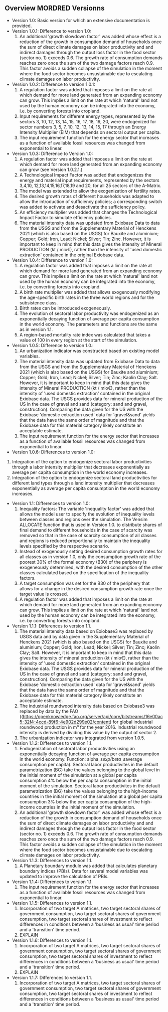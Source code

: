 ## Overview MORDRED Versionns
* Version 1.0: Basic version for which an extensive documentation is provided. 
* Version 1.0.1: Difference to version 1.0:
  1. An additional 'growth slowdown factor' was added whose effect is a reduction of the growth in consumption demand of households once the sum of direct climate damages on labor productivity and and indirect damages through the output loss factor in the food sector (sector no. 1) exceeds 0.6. The growth rate of consumption demands reaches zero once the sum of the two damage factors reach 0.9. This factor avoids a sudden collapse of the simulation in the moment where the food sector becomes unsustainable due to escalating climate damages on labor productivity.
* Version 1.0.2: Difference to version 1.0.1:
  1. A regulation factor was added that imposes a limit on the rate at which demand for more land generated from an expanding economy can grow. This implies a limit on the rate at which 'natural' land not used by the human economy can be integrated into the economy, i.e. by converting forests into cropland. 
  2. Input requirements for different energy types, represented by the sectors 3, 10, 12, 13, 14, 15, 16, 17, 18, 19, 20, were endogenized for sector numbers 3, 5, 7, 10, 12, 13, 14, 15, 17 through an Energy Intensity Multiplier (EIM) that depends on sectoral output per capita.
  3. The input requirement function for the energy sector that increases as a function of available fossil resources was changed from exponential to linear.
* Version 1.0.3: Difference to Version 1.0:
  1. A regulation factor was added that imposes a limit on the rate at which demand for more land generated from an expanding economy can grow (see Version 1.0.2.1.)
  2. A Technological Impact Factor was added that endogenizes the energy and material input requirements, represented by the sectors 3,4,10, 12,13,14,15,16,17,18,19 and 20, for all 25 sectors of the A-Matrix.
  3. The model was extended to allow the exogenization of fertility rates.
  5. The desired growth rates of different households was adapted to allow the introduction of sufficiency policies; a corresponding switch was added to activate and desactivate the sufficiency policy.
  6. An efficiency multiplier was added that changes the Technological Impact Factor to simulate efficiency policies.
  7. The material intensity data was updated from Exiobase Data to data from the USGS and from the Supplementary Material of Henckens 2021 (which is also based on the USGS) for Bauxite and aluminium; Copper; Gold; Iron, Lead; Nickel; Silver; Tin; Zinc. However, it is important to keep in mind that this data gives the intensity of Mineral PRODUCTION (kt / mio€), rather than the intensity of 'used domestic extraction' contained in the original Exiobase data.
* Version 1.0.4: Difference to version 1.0:
  1. A regulation factor was added that imposes a limit on the rate at which demand for more land generated from an expanding economy can grow. This implies a limit on the rate at which 'natural' land not used by the human economy can be integrated into the economy, i.e. by converting forests into cropland.
  2. A birth rate multiplier was added that allows exogenously modifying the age-specific birth rates in the three world regions and for the subsistence class.
  3. Birth rates can be introduced exogeneously.
  4. The evolution of sectoral labor productivity was endogenized as an exponentially decaying function of average per capita consumption in the world economy. The parameters and functions are the same as in version 1.1.
  5.  A region-based mortality rate index was calculated that takes a value of 100 in every region at the start of the simulation.
* Version 1.0.5: Difference to version 1.0.:
  1. An urbanization indicator was constructed based on existing model variables.
  2. The material intensity data was updated from Exiobase Data to data from the USGS and from the Supplementary Material of Henckens 2021 (which is also based on the USGS) for Bauxite and aluminium; Copper; Gold; Iron, Lead; Nickel; Silver; Tin; Zinc; Kaolin Clay; Salt. However, it is important to keep in mind that this data gives the intensity of Mineral PRODUCTION (kt / mio€), rather than the intensity of 'used domestic extraction' contained in the original Exiobase data. The USGS provides data for mineral production of the US in the case of gravel and sand (category: sand and gravel, construction). Comparing the data given for the US with the Exiobase 'domestic extraction used' data for 'gravel&sand' yields that the data have the same order of magnitude and that the Exiobase data for this material category likely constitute an acceptable estimate.
  3. The input requirement function for the energy sector that increases as a function of available fossil resources was changed from exponential to linear.
* Version 1.0.6: Differences to version 1.0:
 1. Integration of the option to endogenize sectoral labor productivities through a labor intensity multiplier that decreases exponentially as average per capita consumption in the world economy increases.
 2. Integration of the option to endogenize sectoral land productivities for different land types through a land intensity multiplier that decreases exponentially as average per capita consumption in the world economy increases.
* Version 1.1: Differences to version 1.0:
  1. Inequality factors: The variable 'inequality factor' was added that allows the model user to specify the evolution of inequality levels between classes and regions over the simulation. The Vensim ALLOCATE function that is used in Version 1.0. to distribute shares of final demand to different households in the case of scarcity was removed so that in the case of scarcity consumption of all classes and regions is reduced proportionally to maintain the inequality levels specified by the respective scenario.
  2. Instead of exogenously setting desired consumption growth rates for all classes as in version 1.0, only the consumption growth rate of the poorest 30% of the formal economy (B30) of the periphery is exogeneously determined, with the desired consumption of the other classes calculated based on the specification of the inequality factors.
  3. A target consumption was set for the B30 of the periphery that allows for a change in the desired consumption growth rate once the target value is crossed.
  4. A regulation factor was added that imposes a limit on the rate at which demand for more land generated from an expanding economy can grow. This implies a limit on the rate at which 'natural' land not used by the human economy can be integrated into the economy, i.e. by converting forests into cropland. 
* Version 1.1.1: Differences to version 1.1.
  1. The material intensity data based on Exiobase3 was replaced by USGS data and by data given in the Supplementary Material of Henckens 2021 (which is also based on the USGS) for Bauxite and aluminium; Copper; Gold; Iron, Lead; Nickel; Silver; Tin; Zinc; Kaolin Clay; Salt. However, it is important to keep in mind that this data gives the intensity of mineral production (kt / mio€), rather than the intensity of 'used domestic extraction' contained in the original Exiobase data. The USGS provides data for mineral production of the US in the case of gravel and sand (category: sand and gravel, construction). Comparing the data given for the US with the Exiobase 'domestic extraction used' data for 'gravel&sand' yields that the data have the same order of magnitude and that the Exiobase data for this material category likely constitute an acceptable estimate.
  2. The industrial roundwood intensity data based on Exiobase3 was replaced by data by the FAO ((https://openknowledge.fao.org/server/api/core/bitstreams/16e00ac5-32f4-4ccd-89f6-4e902d299e02/content) for global industrial roundwood production in m³ for the year 2016. Industrial roundwood intensity is derived by dividing this value by the output of sector 2.
  3. The urbanization indicator was integrated from version 1.0.5.
* Version 1.1.2: Differences to version 1.1.
  1. Endogenization of sectoral labor productivities using an exponentially decaying function of average per capita consumption in the world economy. Function: alpha_s*exp(beta_s*average consumption per capita). Sectoral labor productivites in the default parametrization (BG) take the values belonging to the global level in the initial moment of the simulation at a global per capita consumption 4% below the per capita consumption in the initial moment of the simulation. Sectoral labor productivites in the default parametrization (BG) take the values belonging to the high-income countries in the initial moment of the simulation at a global per capita consumption 3% below the per capita consumption of the high-income countries in the initial moment of the simulation.
  2. An additional 'growth slowdown factor' was added whose effect is a reduction of the growth in consumption demand of households once the sum of direct climate damages on labor productivity and and indirect damages through the output loss factor in the food sector (sector no. 1) exceeds 0.6. The growth rate of consumption demands reaches zero once the sum of the two damage factors reach 0.9. This factor avoids a sudden collapse of the simulation in the moment where the food sector becomes unsustainable due to escalating climate damages on labor productivity.
* Version 1.1.3: Differences to version 1.1.
  1. A Planetary boundary module was added that calculates planetary boundary indices (PBIs). Data for several model variables was updated to improve the calculation of PBIs. 
* Version 1.1.4: Differences to version 1.1.
  1.  The input requirement function for the energy sector that increases as a function of available fossil resources was changed from exponential to linear.
* Version 1.1.5: Differences to version 1.1.
  1. Incorporation of two target A matrices, two target sectoral shares of government consumption, two target sectoral shares of government consumption, two target sectoral shares of investment to reflect differences in conditions between a 'business as usual' time period and a 'transition' time period.
  2. EXPLAIN
* Version 1.1.6: Differences to version 1.1.
  1. Incorporation of two target A matrices, two target sectoral shares of government consumption, two target sectoral shares of government consumption, two target sectoral shares of investment to reflect differences in conditions between a 'business as usual' time period and a 'transition' time period.
  2. EXPLAIN
* Version 1.1.7: Differences to version 1.1.
  1. Incorporation of two target A matrices, two target sectoral shares of government consumption, two target sectoral shares of government consumption, two target sectoral shares of investment to reflect differences in conditions between a 'business as usual' time period and a 'transition' time period.
